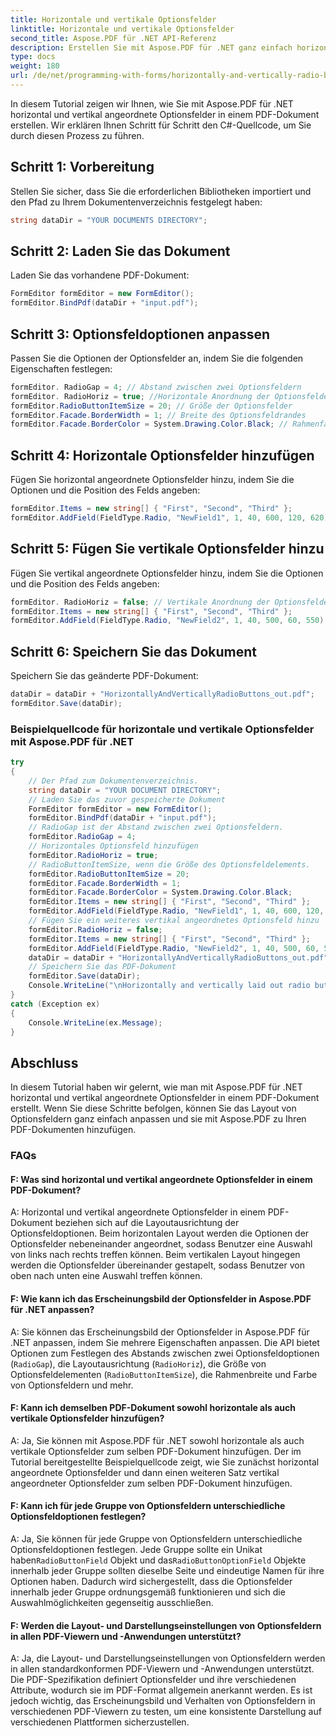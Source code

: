 ```yaml
---
title: Horizontale und vertikale Optionsfelder
linktitle: Horizontale und vertikale Optionsfelder
second_title: Aspose.PDF für .NET API-Referenz
description: Erstellen Sie mit Aspose.PDF für .NET ganz einfach horizontale und vertikale Optionsfelder in Ihren PDF-Dokumenten.
type: docs
weight: 180
url: /de/net/programming-with-forms/horizontally-and-vertically-radio-buttons/
---
```

In diesem Tutorial zeigen wir Ihnen, wie Sie mit Aspose.PDF für .NET horizontal und vertikal angeordnete Optionsfelder in einem PDF-Dokument erstellen. Wir erklären Ihnen Schritt für Schritt den C#-Quellcode, um Sie durch diesen Prozess zu führen.

## Schritt 1: Vorbereitung

Stellen Sie sicher, dass Sie die erforderlichen Bibliotheken importiert und den Pfad zu Ihrem Dokumentenverzeichnis festgelegt haben:

```csharp
string dataDir = "YOUR DOCUMENTS DIRECTORY";
```

## Schritt 2: Laden Sie das Dokument

Laden Sie das vorhandene PDF-Dokument:

```csharp
FormEditor formEditor = new FormEditor();
formEditor.BindPdf(dataDir + "input.pdf");
```

## Schritt 3: Optionsfeldoptionen anpassen

Passen Sie die Optionen der Optionsfelder an, indem Sie die folgenden Eigenschaften festlegen:

```csharp
formEditor. RadioGap = 4; // Abstand zwischen zwei Optionsfeldern
formEditor. RadioHoriz = true; //Horizontale Anordnung der Optionsfelder
formEditor.RadioButtonItemSize = 20; // Größe der Optionsfelder
formEditor.Facade.BorderWidth = 1; // Breite des Optionsfeldrandes
formEditor.Facade.BorderColor = System.Drawing.Color.Black; // Rahmenfarbe des Optionsfelds
```

## Schritt 4: Horizontale Optionsfelder hinzufügen

Fügen Sie horizontal angeordnete Optionsfelder hinzu, indem Sie die Optionen und die Position des Felds angeben:

```csharp
formEditor.Items = new string[] { "First", "Second", "Third" };
formEditor.AddField(FieldType.Radio, "NewField1", 1, 40, 600, 120, 620);
```

## Schritt 5: Fügen Sie vertikale Optionsfelder hinzu

Fügen Sie vertikal angeordnete Optionsfelder hinzu, indem Sie die Optionen und die Position des Felds angeben:

```csharp
formEditor. RadioHoriz = false; // Vertikale Anordnung der Optionsfelder
formEditor.Items = new string[] { "First", "Second", "Third" };
formEditor.AddField(FieldType.Radio, "NewField2", 1, 40, 500, 60, 550);
```

## Schritt 6: Speichern Sie das Dokument

Speichern Sie das geänderte PDF-Dokument:

```csharp
dataDir = dataDir + "HorizontallyAndVerticallyRadioButtons_out.pdf";
formEditor.Save(dataDir);
```

### Beispielquellcode für horizontale und vertikale Optionsfelder mit Aspose.PDF für .NET 
```csharp
try
{
	// Der Pfad zum Dokumentenverzeichnis.
	string dataDir = "YOUR DOCUMENT DIRECTORY";
	// Laden Sie das zuvor gespeicherte Dokument
	FormEditor formEditor = new FormEditor();
	formEditor.BindPdf(dataDir + "input.pdf");
	// RadioGap ist der Abstand zwischen zwei Optionsfeldern.
	formEditor.RadioGap = 4;
	// Horizontales Optionsfeld hinzufügen
	formEditor.RadioHoriz = true;
	// RadioButtonItemSize, wenn die Größe des Optionsfeldelements.
	formEditor.RadioButtonItemSize = 20;
	formEditor.Facade.BorderWidth = 1;
	formEditor.Facade.BorderColor = System.Drawing.Color.Black;
	formEditor.Items = new string[] { "First", "Second", "Third" };
	formEditor.AddField(FieldType.Radio, "NewField1", 1, 40, 600, 120, 620);
	// Fügen Sie ein weiteres vertikal angeordnetes Optionsfeld hinzu
	formEditor.RadioHoriz = false;
	formEditor.Items = new string[] { "First", "Second", "Third" };
	formEditor.AddField(FieldType.Radio, "NewField2", 1, 40, 500, 60, 550);
	dataDir = dataDir + "HorizontallyAndVerticallyRadioButtons_out.pdf";
	// Speichern Sie das PDF-Dokument
	formEditor.Save(dataDir);
	Console.WriteLine("\nHorizontally and vertically laid out radio buttons successfully.\nFile saved at " + dataDir);
}
catch (Exception ex)
{
	Console.WriteLine(ex.Message);
}
```

## Abschluss

In diesem Tutorial haben wir gelernt, wie man mit Aspose.PDF für .NET horizontal und vertikal angeordnete Optionsfelder in einem PDF-Dokument erstellt. Wenn Sie diese Schritte befolgen, können Sie das Layout von Optionsfeldern ganz einfach anpassen und sie mit Aspose.PDF zu Ihren PDF-Dokumenten hinzufügen.

### FAQs

#### F: Was sind horizontal und vertikal angeordnete Optionsfelder in einem PDF-Dokument?

A: Horizontal und vertikal angeordnete Optionsfelder in einem PDF-Dokument beziehen sich auf die Layoutausrichtung der Optionsfeldoptionen. Beim horizontalen Layout werden die Optionen der Optionsfelder nebeneinander angeordnet, sodass Benutzer eine Auswahl von links nach rechts treffen können. Beim vertikalen Layout hingegen werden die Optionsfelder übereinander gestapelt, sodass Benutzer von oben nach unten eine Auswahl treffen können.

#### F: Wie kann ich das Erscheinungsbild der Optionsfelder in Aspose.PDF für .NET anpassen?

A: Sie können das Erscheinungsbild der Optionsfelder in Aspose.PDF für .NET anpassen, indem Sie mehrere Eigenschaften anpassen. Die API bietet Optionen zum Festlegen des Abstands zwischen zwei Optionsfeldoptionen (`RadioGap`), die Layoutausrichtung (`RadioHoriz`), die Größe von Optionsfeldelementen (`RadioButtonItemSize`), die Rahmenbreite und Farbe von Optionsfeldern und mehr.

#### F: Kann ich demselben PDF-Dokument sowohl horizontale als auch vertikale Optionsfelder hinzufügen?

A: Ja, Sie können mit Aspose.PDF für .NET sowohl horizontale als auch vertikale Optionsfelder zum selben PDF-Dokument hinzufügen. Der im Tutorial bereitgestellte Beispielquellcode zeigt, wie Sie zunächst horizontal angeordnete Optionsfelder und dann einen weiteren Satz vertikal angeordneter Optionsfelder zum selben PDF-Dokument hinzufügen.

#### F: Kann ich für jede Gruppe von Optionsfeldern unterschiedliche Optionsfeldoptionen festlegen?

 A: Ja, Sie können für jede Gruppe von Optionsfeldern unterschiedliche Optionsfeldoptionen festlegen. Jede Gruppe sollte ein Unikat haben`RadioButtonField` Objekt und das`RadioButtonOptionField` Objekte innerhalb jeder Gruppe sollten dieselbe Seite und eindeutige Namen für ihre Optionen haben. Dadurch wird sichergestellt, dass die Optionsfelder innerhalb jeder Gruppe ordnungsgemäß funktionieren und sich die Auswahlmöglichkeiten gegenseitig ausschließen.

#### F: Werden die Layout- und Darstellungseinstellungen von Optionsfeldern in allen PDF-Viewern und -Anwendungen unterstützt?

A: Ja, die Layout- und Darstellungseinstellungen von Optionsfeldern werden in allen standardkonformen PDF-Viewern und -Anwendungen unterstützt. Die PDF-Spezifikation definiert Optionsfelder und ihre verschiedenen Attribute, wodurch sie im PDF-Format allgemein anerkannt werden. Es ist jedoch wichtig, das Erscheinungsbild und Verhalten von Optionsfeldern in verschiedenen PDF-Viewern zu testen, um eine konsistente Darstellung auf verschiedenen Plattformen sicherzustellen.